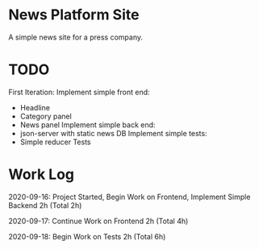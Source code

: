 # News Platform Site

A simple news site for a press company.

# TODO

First Iteration:
Implement simple front end:
- Headline
- Category panel
- News panel
Implement simple back end:
- json-server with static news DB
Implement simple tests:
- Simple reducer Tests

# Work Log

2020-09-16: Project Started, Begin Work on Frontend, Implement Simple Backend 2h (Total 2h)

2020-09-17: Continue Work on Frontend 2h (Total 4h)

2020-09-18: Begin Work on Tests 2h (Total 6h)